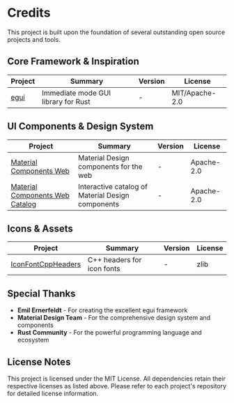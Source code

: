


# Credits

This project is built upon the foundation of several outstanding open source projects and tools.

## Core Framework & Inspiration

| Project | Summary | Version | License |
|---------|---------|---------|---------|
| [egui](https://github.com/emilk/egui) | Immediate mode GUI library for Rust | - | MIT/Apache-2.0 |

## UI Components & Design System

| Project | Summary | Version | License |
|---------|---------|---------|---------|
| [Material Components Web](https://github.com/material-components/material-web) | Material Design components for the web | - | Apache-2.0 |
| [Material Components Web Catalog](https://material-components.github.io/material-components-web-catalog/#/) | Interactive catalog of Material Design components | - | Apache-2.0 |

## Icons & Assets

| Project | Summary | Version | License |
|---------|---------|---------|---------|
| [IconFontCppHeaders](https://github.com/juliettef/IconFontCppHeaders) | C++ headers for icon fonts | - | zlib |

## Special Thanks

- **Emil Ernerfeldt** - For creating the excellent egui framework
- **Material Design Team** - For the comprehensive design system and components
- **Rust Community** - For the powerful programming language and ecosystem

## License Notes

This project is licensed under the MIT License. All dependencies retain their respective licenses as listed above. Please refer to each project's repository for detailed license information.
